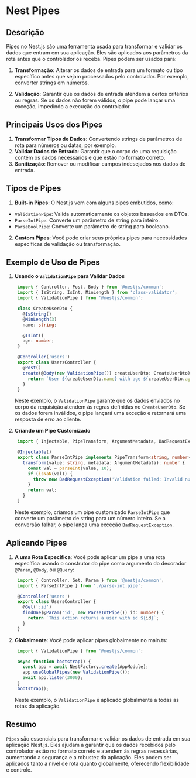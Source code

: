 # Nest Pipes

## Descrição

Pipes no Nest.js são uma ferramenta usada para transformar e validar os dados que entram em sua aplicação. Eles são aplicados aos parâmetros da rota antes que o controlador os receba. Pipes podem ser usados para:

1. **Transformação**: Alterar os dados de entrada para um formato ou tipo específico antes que sejam processados pelo controlador. Por exemplo, converter strings em números.

2. **Validação**: Garantir que os dados de entrada atendem a certos critérios ou regras. Se os dados não forem válidos, o pipe pode lançar uma exceção, impedindo a execução do controlador.

## Principais Usos dos Pipes

1. **Transformar Tipos de Dados**: Convertendo strings de parâmetros de rota para números ou datas, por exemplo.
2. **Validar Dados de Entrada**: Garantir que o corpo de uma requisição contém os dados necessários e que estão no formato correto.
3. **Sanitização**: Remover ou modificar campos indesejados nos dados de entrada.

## Tipos de Pipes

1. **Built-in Pipes**: O Nest.js vem com alguns pipes embutidos, como:

  - `ValidationPipe`: Valida automaticamente os objetos baseados em DTOs.
  - `ParseIntPipe`: Converte um parâmetro de string para inteiro.
  - `ParseBoolPipe`: Converte um parâmetro de string para booleano.

2. **Custom Pipes**: Você pode criar seus próprios pipes para necessidades específicas de validação ou transformação.

## Exemplo de Uso de Pipes

1. **Usando o `ValidationPipe` para Validar Dados**

   ```typescript
    import { Controller, Post, Body } from '@nestjs/common';
    import { IsString, IsInt, MinLength } from 'class-validator';
    import { ValidationPipe } from '@nestjs/common';

    class CreateUserDto {
      @IsString()
      @MinLength(3)
      name: string;

      @IsInt()
      age: number;
    }

    @Controller('users')
    export class UsersController {
      @Post()
      create(@Body(new ValidationPipe()) createUserDto: CreateUserDto) {
        return `User ${createUserDto.name} with age ${createUserDto.age} created!`;
      }
    }
   ```

   Neste exemplo, o `ValidationPipe` garante que os dados enviados no corpo da requisição atendem às regras definidas no `CreateUserDto`. Se os dados forem inválidos, o pipe lançará uma exceção e retornará uma resposta de erro ao cliente.

2. **Criando um Pipe Customizado**

   ```typescript
    import { Injectable, PipeTransform, ArgumentMetadata, BadRequestException } from '@nestjs/common';

    @Injectable()
    export class ParseIntPipe implements PipeTransform<string, number> {
      transform(value: string, metadata: ArgumentMetadata): number {
        const val = parseInt(value, 10);
        if (isNaN(val)) {
          throw new BadRequestException('Validation failed: Invalid number');
        }
        return val;
      }
    }
   ```

   Neste exemplo, criamos um pipe customizado `ParseIntPipe` que converte um parâmetro de string para um número inteiro. Se a conversão falhar, o pipe lança uma exceção `BadRequestException`.

## Aplicando Pipes

1. **A uma Rota Específica**: Você pode aplicar um pipe a uma rota específica usando o construtor do pipe como argumento do decorador `@Param`, `@Body`, ou `@Query`:

   ```typescript
    import { Controller, Get, Param } from '@nestjs/common';
    import { ParseIntPipe } from './parse-int.pipe';

    @Controller('users')
    export class UsersController {
      @Get(':id')
      findOne(@Param('id', new ParseIntPipe()) id: number) {
        return `This action returns a user with id ${id}`;
      }
    }
   ```

2. **Globalmente**: Você pode aplicar pipes globalmente no main.ts:

   ```typescript
    import { ValidationPipe } from '@nestjs/common';

    async function bootstrap() {
      const app = await NestFactory.create(AppModule);
      app.useGlobalPipes(new ValidationPipe());
      await app.listen(3000);
    }
    bootstrap();
   ```

   Neste exemplo, o `ValidationPipe` é aplicado globalmente a todas as rotas da aplicação.

## Resumo

`Pipes` são essenciais para transformar e validar os dados de entrada em sua aplicação Nest.js. Eles ajudam a garantir que os dados recebidos pelo controlador estão no formato correto e atendem às regras necessárias, aumentando a segurança e a robustez da aplicação. Eles podem ser aplicados tanto a nível de rota quanto globalmente, oferecendo flexibilidade e controle.